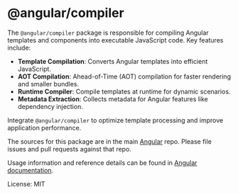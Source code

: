 # @angular/compiler

The `@angular/compiler` package is responsible for compiling Angular templates and components into executable JavaScript code. Key features include:

- **Template Compilation**: Converts Angular templates into efficient JavaScript.
- **AOT Compilation**: Ahead-of-Time (AOT) compilation for faster rendering and smaller bundles.
- **Runtime Compiler**: Compile templates at runtime for dynamic scenarios.
- **Metadata Extraction**: Collects metadata for Angular features like dependency injection.

Integrate `@angular/compiler` to optimize template processing and improve application performance.

The sources for this package are in the main [Angular](https://github.com/angular/angular) repo. Please file issues and pull requests against that repo.

Usage information and reference details can be found in [Angular documentation](https://angular.dev/overview).

License: MIT